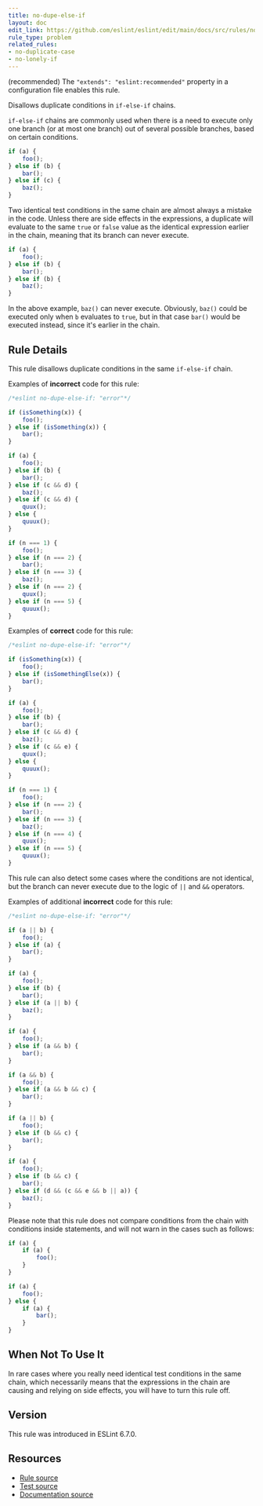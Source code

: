 ```yaml
---
title: no-dupe-else-if
layout: doc
edit_link: https://github.com/eslint/eslint/edit/main/docs/src/rules/no-dupe-else-if.md
rule_type: problem
related_rules:
- no-duplicate-case
- no-lonely-if
---
```




(recommended) The `"extends": "eslint:recommended"` property in a configuration file enables this rule.

Disallows duplicate conditions in `if-else-if` chains.

`if-else-if` chains are commonly used when there is a need to execute only one branch (or at most one branch) out of several possible branches, based on certain conditions.

```js
if (a) {
    foo();
} else if (b) {
    bar();
} else if (c) {
    baz();
}
```

Two identical test conditions in the same chain are almost always a mistake in the code. Unless there are side effects in the expressions, a duplicate will evaluate to the same `true` or `false` value as the identical expression earlier in the chain, meaning that its branch can never execute.

```js
if (a) {
    foo();
} else if (b) {
    bar();
} else if (b) {
    baz();
}
```

In the above example, `baz()` can never execute. Obviously, `baz()` could be executed only when `b` evaluates to `true`, but in that case `bar()` would be executed instead, since it's earlier in the chain.

## Rule Details

This rule disallows duplicate conditions in the same `if-else-if` chain.

Examples of **incorrect** code for this rule:

```js
/*eslint no-dupe-else-if: "error"*/

if (isSomething(x)) {
    foo();
} else if (isSomething(x)) {
    bar();
}

if (a) {
    foo();
} else if (b) {
    bar();
} else if (c && d) {
    baz();
} else if (c && d) {
    quux();
} else {
    quuux();
}

if (n === 1) {
    foo();
} else if (n === 2) {
    bar();
} else if (n === 3) {
    baz();
} else if (n === 2) {
    quux();
} else if (n === 5) {
    quuux();
}
```

Examples of **correct** code for this rule:

```js
/*eslint no-dupe-else-if: "error"*/

if (isSomething(x)) {
    foo();
} else if (isSomethingElse(x)) {
    bar();
}

if (a) {
    foo();
} else if (b) {
    bar();
} else if (c && d) {
    baz();
} else if (c && e) {
    quux();
} else {
    quuux();
}

if (n === 1) {
    foo();
} else if (n === 2) {
    bar();
} else if (n === 3) {
    baz();
} else if (n === 4) {
    quux();
} else if (n === 5) {
    quuux();
}
```

This rule can also detect some cases where the conditions are not identical, but the branch can never execute due to the logic of `||` and `&&` operators.

Examples of additional **incorrect** code for this rule:

```js
/*eslint no-dupe-else-if: "error"*/

if (a || b) {
    foo();
} else if (a) {
    bar();
}

if (a) {
    foo();
} else if (b) {
    bar();
} else if (a || b) {
    baz();
}

if (a) {
    foo();
} else if (a && b) {
    bar();
}

if (a && b) {
    foo();
} else if (a && b && c) {
    bar();
}

if (a || b) {
    foo();
} else if (b && c) {
    bar();
}

if (a) {
    foo();
} else if (b && c) {
    bar();
} else if (d && (c && e && b || a)) {
    baz();
}
```

Please note that this rule does not compare conditions from the chain with conditions inside statements, and will not warn in the cases such as follows:

```js
if (a) {
    if (a) {
        foo();
    }
}

if (a) {
    foo();
} else {
    if (a) {
        bar();
    }
}
```

## When Not To Use It

In rare cases where you really need identical test conditions in the same chain, which necessarily means that the expressions in the chain are causing and relying on side effects, you will have to turn this rule off.

## Version

This rule was introduced in ESLint 6.7.0.

## Resources

* [Rule source](https://github.com/eslint/eslint/tree/HEAD/lib/rules/no-dupe-else-if.js)
* [Test source](https://github.com/eslint/eslint/tree/HEAD/tests/lib/rules/no-dupe-else-if.js)
* [Documentation source](https://github.com/eslint/eslint/tree/HEAD/docs/src/rules/no-dupe-else-if.md)
